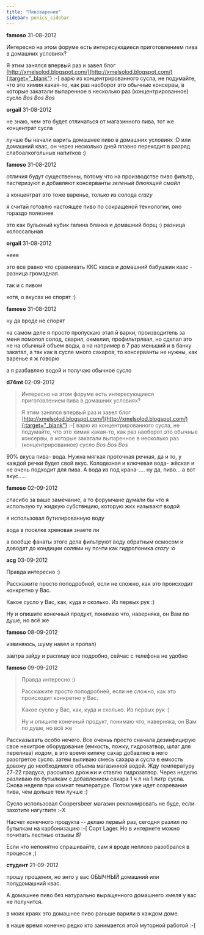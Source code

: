 ```yaml
---
title: "Пивоварение"
sidebar: ponics_sidebar
---
```


**famoso** 31-08-2012

Интересно на этом форуме есть интересующиеся приготовлением пива в домашних условиях? 

Я этим занялся впервый раз и завел блог [http://xmelsolod.blogspot.com/](http://xmelsolod.blogspot.com/){:target="_blank"} :-[ варю из концентрированного сусла, не подумайте, что это химия какая-то, как раз наоборот это обычные консервы, в которые закатали выпаренное в несколько раз (концентрированное) сусло *Bos* *Bos* *Bos*


**orgail** 31-08-2012

не знаю, чем это будет отличаться от магазинного пива, тот же концентрат сусла

лучше бы начали варить домашнее пиво в домашних условиях :D или домашний квас, он через несколько дней плавно переходит в разряд слабоалкогольных напитков :)


**famoso** 31-08-2012

отличия будут существенны, потому что на производстве пиво фильтр, пастеризуют и добавляют консерванты *зеленый блюющий смайл*

а концентрат это тоже варенье, только из солода *crazy*

я считай готовлю настоящее пиво по сокращеной технологии, оно гораздо полезнее

это как бульоный кубик галина бланка и домашний борщ :) разница колоссальная


**orgail** 31-08-2012

неее

это все равно что сравнивать ККС кваса и домашний бабушкин квас - разница громадная. 

так и с пивом

хотя, о вкусах не спорят :)


**famoso** 31-08-2012

ну да вроде не спорят

на самом деле я просто пропускаю этап й варки, производитель за меня помолол солод, сварил, охмелил, профильтрлвал, но сделал это не на обычный объем воды, а на например в 7 раз меньший и в банку закатал, а так как в сусле много сахаров, то консерванты не нужны, как варенье я ж говорю

а я разбавляю водой и получаю обычное сусло


**d74mt** 02-09-2012

> Интересно на этом форуме есть интересующиеся приготовлением пива в домашних условиях? 
> 
> Я этим занялся впервый раз и завел блог [http://xmelsolod.blogspot.com/](http://xmelsolod.blogspot.com/){:target="_blank"} :-[ варю из концентрированного сусла, не подумайте, что это химия какая-то, как раз наоборот это обычные консервы, в которые закатали выпаренное в несколько раз (концентрированное) сусло *Bos* *Bos* *Bos*

90% вкуса пива- вода. Нужна мягкая проточная речная, да и то, у каждой речки будет свой вкус. Колодезная и ключевая вода- жёская и не очень подходит для пива. А вода из под крана-.... ну да, пиво... а вот вкус.....


**famoso** 02-09-2012

спасибо за ваше замечание, а то форумчане думали бы что я использую ту жидкую субствнцию, которую жкх называют водой

я использовал бутилированную воду

вода в поселке хреновая знаете ли

а вообще фанаты этого дела фильтруют воду обратным осмосом и доводят до кондиции солями ну почти как гидропоника *crazy* :o


**acg** 03-09-2012

Правда интересно :)

Расскажите просто поподробней, если не сложно, как это происходит конкретно у Вас.

Какое сусло у Вас, как, куда и сколько. Из первых рук :)

Ну и опишите конечный продукт, понимаю что, наверняка, он Вам по душе, но всё же


**famoso** 08-09-2012

извиняюсь, шуму навел и пропал)

завтра зайду и распишу все подробно, сейчас с телефона не удобно


**famoso** 09-09-2012

> Правда интересно :)
> 
> Расскажите просто поподробней, если не сложно, как это происходит конкретно у Вас.
> 
> Какое сусло у Вас, как, куда и сколько. Из первых рук :)
> 
> Ну и опишите конечный продукт, понимаю что, наверняка, он Вам по душе, но всё же

Рассказывать особо нечего. Все оченьь просто сначала дезинфицирую свое нехитрое оборудование (емкость, ложку, гидрозатвор, шлаг для перелива) иодом, в это время кипячу сахар добавляю в него разогретое сусло. затем выливаю смесь сахара и сусла в емкость довожу до необходимого объема магазинной водой. Жду температуру 27-22 градуса, рассыпаю дрожжи и ставлю гидрозатвор. Через неделю разливаю по бутылкам с добавлением сахара 1 ч л на 1 литр сусла. Снова неделя при комнат температуре. Потом уже идет созревание пива, чем дольше тем лучше :)

Сусло использовал Coopersbeer магазин рекламировать не буде, если захотите нагуглите :-X

Насчет конечного продукта -- делаю первый раз, сегодня разлил по бутылкам на карбонизацию :-[ Сорт Lager. Но в интернете можно почитать лестные отзывы *8)*

Если что непонятно спрашивайте, сам я вроде неплохо разобрался в процессе ;)


**студент** 21-09-2012

прошу прощения, но энто у вас ОБЫЧНЫЙ домашний или полудомашний квас.

А домашнее пиво без натурально выращенного домашнего хмеля у вас не получится.

в моих краях это домашнее пиво раньше варили в каждом доме.

в наше время конечно редко кто занимается этой муторной работой :-[


